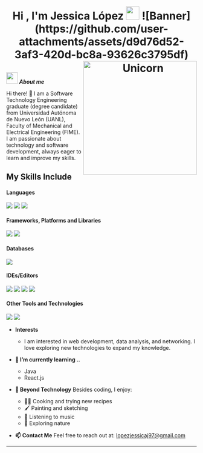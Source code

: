 <h1 align="center">Hi , I'm Jessica López <img src="https://media.giphy.com/media/hvRJCLFzcasrR4ia7z/giphy.gif" width="35" </h1>
![Banner](https://github.com/user-attachments/assets/d9d76d52-3af3-420d-bc8a-93626c3795df)


<img align="right" width=300px alt="Unicorn" src="https://c.tenor.com/GN73MKBawZYAAAAi/busy-cute.gif" />

##
<img src="https://media.giphy.com/media/ObNTw8Uzwy6KQ/giphy.gif" width="30px">&nbsp;***About me***

Hi there! 👋
I am a Software Technology Engineering graduate (degree candidate) from Universidad Autónoma de Nuevo León (UANL), Faculty of Mechanical and Electrical Engineering (FIME). I am passionate about technology and software development, always eager to learn and improve my skills.

## My Skills Include

<h4> Languages </h4>
<span> 
  <img src="https://img.shields.io/badge/HTML5-E34F26?style=for-the-badge&logo=html5&logoColor=white">
  <img src="https://img.shields.io/badge/CSS3-1572B6?style=for-the-badge&logo=css3&logoColor=white">
  <img src="https://img.shields.io/badge/python-3670A0?style=for-the-badge&logo=python&logoColor=ffdd54">

  
</span>

<h4> Frameworks, Platforms and Libraries </h4>
<span>
  <img src="https://img.shields.io/badge/Bootstrap-563D7C?style=for-the-badge&logo=bootstrap&logoColor=white">
  <img src="https://img.shields.io/badge/Anaconda-%2344A833.svg?style=for-the-badge&logo=anaconda&logoColor=white">
</span>

<h4> Databases </h4>
<span>
  <img src="https://img.shields.io/badge/MySQL-00000F?style=for-the-badge&logo=mysql&logoColor=white">
</span>

<h4> IDEs/Editors </h4>
<span>
<img src="https://img.shields.io/badge/pycharm-143?style=for-the-badge&logo=pycharm&logoColor=black&color=black&labelColor=green">
<img src="https://img.shields.io/badge/Visual_Studio_Code-0078D4?style=for-the-badge&logo=visual%20studio%20code&logoColor=white">
<img src="https://img.shields.io/badge/Notepad++-90E59A.svg?style=for-the-badge&logo=notepad%2b%2b&logoColor=black)">
<img src="https://img.shields.io/badge/sublime_text-%23575757.svg?style=for-the-badge&logo=sublime-text&logoColor=important">

<h4> Other Tools and Technologies </h4>
<span>  
  <img src="https://img.shields.io/badge/Xampp-F37623?style=for-the-badge&logo=xampp&logoColor=white">
  <img src="https://img.shields.io/badge/Git-F05032?style=for-the-badge&logo=git&logoColor=white">
  

</span>

* **Interests**
  * I am interested in web development, data analysis, and networking. I love exploring new technologies to expand my knowledge.
 
* **🌱 I’m currently learning ..**
  * Java
  * React.js

* **🎨 Beyond Technology** Besides coding, I enjoy:

  *  👩‍🍳 Cooking and trying new recipes
  *  🖌️ Painting and sketching
  *  🎵 Listening to music
  *  🌴 Exploring nature

* **📫 Contact Me**
Feel free to reach out at: lopezjessicaj97@gmail.com
___



